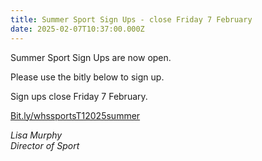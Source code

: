 ```yaml
---
title: Summer Sport Sign Ups - close Friday 7 February
date: 2025-02-07T10:37:00.000Z
---
```

Summer Sport Sign Ups are now open.  

Please use the bitly below to sign up.

Sign ups close Friday 7 February.

[Bit.ly/whssportsT12025summer ](https://docs.google.com/forms/d/130ZiGQCkohXHsEHB9P49Xlx22kJ8bxsi_r5SaYujaPw/viewform?edit_requested=true)

*Lisa Murphy  
Director of Sport*
